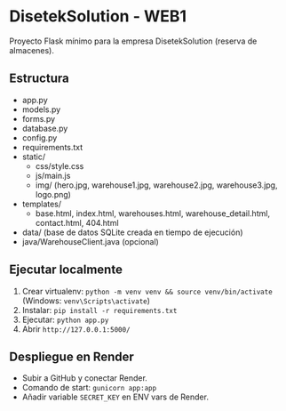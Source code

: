 # DisetekSolution - WEB1

Proyecto Flask mínimo para la empresa DisetekSolution (reserva de almacenes).

## Estructura
- app.py
- models.py
- forms.py
- database.py
- config.py
- requirements.txt
- static/
  - css/style.css
  - js/main.js
  - img/ (hero.jpg, warehouse1.jpg, warehouse2.jpg, warehouse3.jpg, logo.png)
- templates/
  - base.html, index.html, warehouses.html, warehouse_detail.html, contact.html, 404.html
- data/ (base de datos SQLite creada en tiempo de ejecución)
- java/WarehouseClient.java (opcional)

## Ejecutar localmente
1. Crear virtualenv: `python -m venv venv && source venv/bin/activate` (Windows: `venv\Scripts\activate`)
2. Instalar: `pip install -r requirements.txt`
3. Ejecutar: `python app.py`
4. Abrir `http://127.0.0.1:5000/`

## Despliegue en Render
- Subir a GitHub y conectar Render.
- Comando de start: `gunicorn app:app`
- Añadir variable `SECRET_KEY` en ENV vars de Render.

